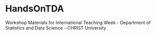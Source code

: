 # HandsOnTDA
Workshop Materials for International Teaching Week - Department of Statistics and Data Science - CHRIST University
